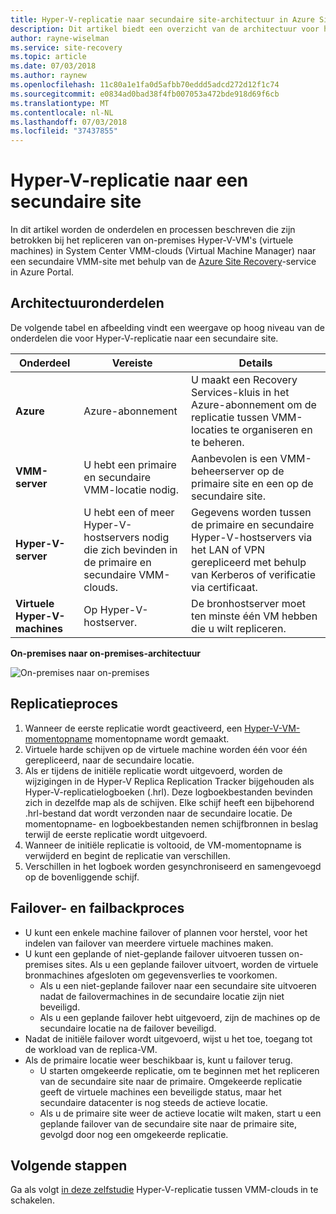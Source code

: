 ```yaml
---
title: Hyper-V-replicatie naar secundaire site-architectuur in Azure Site Recovery | Microsoft Docs
description: Dit artikel biedt een overzicht van de architectuur voor het repliceren van on-premises Hyper-V-VM’s naar een secundaire System Center VMM-site met Azure Site Recovery.
author: rayne-wiselman
ms.service: site-recovery
ms.topic: article
ms.date: 07/03/2018
ms.author: raynew
ms.openlocfilehash: 11c80a1e1fa0d5afbb70eddd5adcd272d12f1c74
ms.sourcegitcommit: e0834ad0bad38f4fb007053a472bde918d69f6cb
ms.translationtype: MT
ms.contentlocale: nl-NL
ms.lasthandoff: 07/03/2018
ms.locfileid: "37437855"
---
```

# <a name="hyper-v-replication-to-a-secondary-site"></a>Hyper-V-replicatie naar een secundaire site

In dit artikel worden de onderdelen en processen beschreven die zijn betrokken bij het repliceren van on-premises Hyper-V-VM's (virtuele machines) in System Center VMM-clouds (Virtual Machine Manager) naar een secundaire VMM-site met behulp van de [Azure Site Recovery](site-recovery-overview.md)-service in Azure Portal.


## <a name="architectural-components"></a>Architectuuronderdelen

De volgende tabel en afbeelding vindt een weergave op hoog niveau van de onderdelen die voor Hyper-V-replicatie naar een secundaire site.

**Onderdeel** | **Vereiste** | **Details**
--- | --- | ---
**Azure** | Azure-abonnement | U maakt een Recovery Services-kluis in het Azure-abonnement om de replicatie tussen VMM-locaties te organiseren en te beheren.
**VMM-server** | U hebt een primaire en secundaire VMM-locatie nodig. | Aanbevolen is een VMM-beheerserver op de primaire site en een op de secundaire site.
**Hyper-V-server** |  U hebt een of meer Hyper-V-hostservers nodig die zich bevinden in de primaire en secundaire VMM-clouds. | Gegevens worden tussen de primaire en secundaire Hyper-V-hostservers via het LAN of VPN gerepliceerd met behulp van Kerberos of verificatie via certificaat.  
**Virtuele Hyper-V-machines** | Op Hyper-V-hostserver. | De bronhostserver moet ten minste één VM hebben die u wilt repliceren.

**On-premises naar on-premises-architectuur**

![On-premises naar on-premises](./media/hyper-v-vmm-architecture/arch-onprem-onprem.png)

## <a name="replication-process"></a>Replicatieproces

1. Wanneer de eerste replicatie wordt geactiveerd, een [Hyper-V-VM-momentopname](https://technet.microsoft.com/library/dd560637.aspx) momentopname wordt gemaakt.
2. Virtuele harde schijven op de virtuele machine worden één voor één gerepliceerd, naar de secundaire locatie.
3. Als er tijdens de initiële replicatie wordt uitgevoerd, worden de wijzigingen in de Hyper-V Replica Replication Tracker bijgehouden als Hyper-V-replicatielogboeken (.hrl). Deze logboekbestanden bevinden zich in dezelfde map als de schijven. Elke schijf heeft een bijbehorend .hrl-bestand dat wordt verzonden naar de secundaire locatie. De momentopname- en logboekbestanden nemen schijfbronnen in beslag terwijl de eerste replicatie wordt uitgevoerd.
4. Wanneer de initiële replicatie is voltooid, de VM-momentopname is verwijderd en begint de replicatie van verschillen.
5. Verschillen in het logboek worden gesynchroniseerd en samengevoegd op de bovenliggende schijf.


## <a name="failover-and-failback-process"></a>Failover- en failbackproces

- U kunt een enkele machine failover of plannen voor herstel, voor het indelen van failover van meerdere virtuele machines maken.
- U kunt een geplande of niet-geplande failover uitvoeren tussen on-premises sites. Als u een geplande failover uitvoert, worden de virtuele bronmachines afgesloten om gegevensverlies te voorkomen.
    - Als u een niet-geplande failover naar een secundaire site uitvoeren nadat de failovermachines in de secundaire locatie zijn niet beveiligd.
    - Als u een geplande failover hebt uitgevoerd, zijn de machines op de secundaire locatie na de failover beveiligd.
- Nadat de initiële failover wordt uitgevoerd, wijst u het toe, toegang tot de workload van de replica-VM.
- Als de primaire locatie weer beschikbaar is, kunt u failover terug.
    - U starten omgekeerde replicatie, om te beginnen met het repliceren van de secundaire site naar de primaire. Omgekeerde replicatie geeft de virtuele machines een beveiligde status, maar het secundaire datacenter is nog steeds de actieve locatie.
    - Als u de primaire site weer de actieve locatie wilt maken, start u een geplande failover van de secundaire site naar de primaire site, gevolgd door nog een omgekeerde replicatie.



## <a name="next-steps"></a>Volgende stappen


Ga als volgt [in deze zelfstudie](hyper-v-vmm-disaster-recovery.md) Hyper-V-replicatie tussen VMM-clouds in te schakelen.
